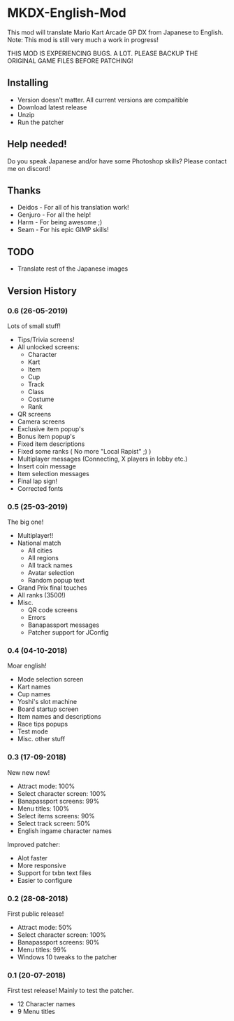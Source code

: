 # MKDX-English-Mod

This mod will translate Mario Kart Arcade GP DX from Japanese to English.  
Note: This mod is still very much a work in progress!

THIS MOD IS EXPERIENCING BUGS. A LOT. PLEASE BACKUP THE ORIGINAL GAME FILES BEFORE PATCHING!

## Installing

* Version doesn't matter. All current versions are compaitible
* Download latest release
* Unzip
* Run the patcher

## Help needed!

Do you speak Japanese and/or have some Photoshop skills? Please contact me on discord!

## Thanks

* Deidos - For all of his translation work!
* Genjuro - For all the help!
* Harm - For being awesome ;)
* Seam - For his epic GIMP skills!

## TODO

* Translate rest of the Japanese images

## Version History

### 0.6 (26-05-2019)

Lots of small stuff!

* Tips/Trivia screens!
* All unlocked screens:
  * Character
  * Kart
  * Item
  * Cup
  * Track
  * Class
  * Costume
  * Rank
* QR screens
* Camera screens
* Exclusive item popup's
* Bonus item popup's
* Fixed item descriptions
* Fixed some ranks ( No more "Local Rapist" ;) )
* Multiplayer messages (Connecting, X players in lobby etc.)
* Insert coin message
* Item selection messages
* Final lap sign!
* Corrected fonts

### 0.5 (25-03-2019)

The big one!

* Multiplayer!!
* National match
  * All cities
  * All regions
  * All track names
  * Avatar selection
  * Random popup text
* Grand Prix final touches
* All ranks (3500!)
* Misc.
  * QR code screens
  * Errors
  * Banapassport messages
  * Patcher support for JConfig

### 0.4 (04-10-2018)

Moar english!

* Mode selection screen
* Kart names
* Cup names
* Yoshi's slot machine
* Board startup screen
* Item names and descriptions
* Race tips popups
* Test mode
* Misc. other stuff

### 0.3 (17-09-2018)

New new new!

* Attract mode: 100%
* Select character screen: 100%
* Banapassport screens: 99%
* Menu titles: 100%
* Select items screens: 90%
* Select track screen: 50%
* English ingame character names

Improved patcher:
* Alot faster
* More responsive
* Support for txbn text files
* Easier to configure

### 0.2 (28-08-2018)

First public release!

* Attract mode: 50%
* Select character screen: 100%
* Banapassport screens: 90%
* Menu titles: 99%
* Windows 10 tweaks to the patcher

### 0.1 (20-07-2018)

First test release! Mainly to test the patcher.

* 12 Character names
* 9 Menu titles